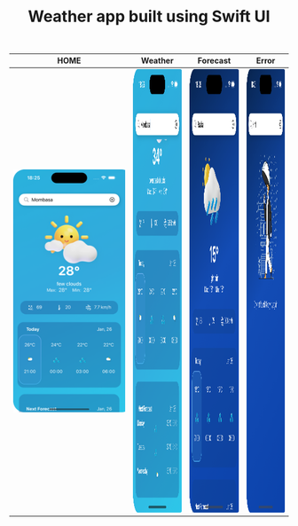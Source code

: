 <h1 align="center">
<br>
Weather app built using Swift UI
</h1>


<br>

| HOME | Weather | Forecast | Error |
| ----- | ------- | -------- | ----- |
| <img src="Screenshots/one.png" width="800"/> | <img src="Screenshots/two.png" width="200" height="800"/> | <img src="Screenshots/three.png" width="200" height="800"/> | <img src="Screenshots/four.png" width="200" height="800"/> |

